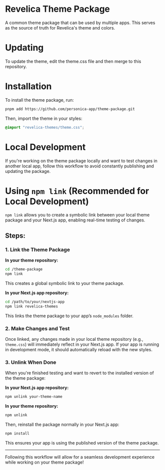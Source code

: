# Revelica Theme Package

A common theme package that can be used by multiple apps. This serves as the source of truth for Revelica's theme and colors.

# Updating

To update the theme, edit the theme.css file and then merge to this repository.

# Installation

To install the theme package, run:

```sh
pnpm add https://github.com/personica-app/theme-package.git
```

Then, import the theme in your styles:

```css
@import "revelica-themes/theme.css";
```

# Local Development

If you're working on the theme package locally and want to test changes in another local app, follow this workflow to avoid constantly publishing and updating the package.

# Using `npm link` (Recommended for Local Development)

`npm link` allows you to create a symbolic link between your local theme package and your Next.js app, enabling real-time testing of changes.

## Steps:

### 1. Link the Theme Package

**In your theme repository:**

```sh
cd /theme-package
npm link
```

This creates a global symbolic link to your theme package.

**In your Next.js app repository:**

```sh
cd /path/to/your/nextjs-app
npm link revelica-themes
```

This links the theme package to your app’s `node_modules` folder.

### 2. Make Changes and Test

Once linked, any changes made in your local theme repository (e.g., `theme.css`) will immediately reflect in your Next.js app. If your app is running in development mode, it should automatically reload with the new styles.

### 3. Unlink When Done

When you're finished testing and want to revert to the installed version of the theme package:

**In your Next.js app repository:**

```sh
npm unlink your-theme-name
```

**In your theme repository:**

```sh
npm unlink
```

Then, reinstall the package normally in your Next.js app:

```sh
npm install
```

This ensures your app is using the published version of the theme package.

---

Following this workflow will allow for a seamless development experience while working on your theme package!
